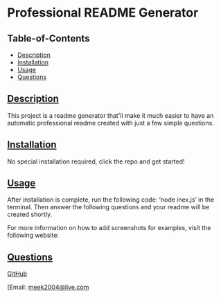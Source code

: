# Professional README Generator

## Table-of-Contents

  * [Description](#description)
  * [Installation](#installation)
  * [Usage](#usage)
  * [Questions](#questions)
  
  ## [Description](#table-of-contents)

  This project is a readme generator that'll make it much easier to have an automatic professional readme created with just a few simple questions.

  ## [Installation](#table-of-contents)

  No special installation required, click the repo and get started!

  ## [Usage](#table-of-contents)

  After installation is complete, run the following code: ‘node inex.js’ in the terminal. Then answer the following questions and your readme will be created shortly.
  
  For more information on how to add screenshots for examples, visit the following website:

  ## [Questions](#table-of-contents)


  [GitHub](https://github.com/marsmeshed)

  [Email: meek2004@live.com
